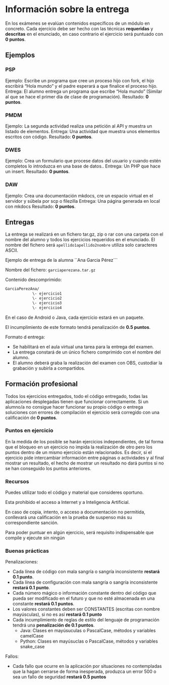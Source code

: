 # Información sobre la entrega

En los exámenes se evalúan contenidos específicos de un módulo en concreto. Cada ejercicio debe ser hecho con las técnicas **requeridas** y **descritas** en el enunciado, en caso contrario el ejercicio será puntuado con **0 puntos**.

## Ejemplos

### PSP
Ejemplo: Escribe un programa que cree un proceso hijo con fork, el hijo escribirá “Hola mundo” y el padre esperará a que finalice el proceso hijo.
Entrega: El alumno entrega un programa que escribe “Hola mundo” (Similar al que se hace el primer día de clase de programación).
Resultado: **0 puntos**.

### PMDM
Ejemplo: La segunda actividad realiza una petición al API y muestra un listado de elementos.
Entrega: Una actividad que muestra unos elementos escritos con código.
Resultado: **0 puntos**.

### DWES
Ejemplo: Crea un formulario que procese datos del usuario y cuando estén completos lo introduzca en una base de datos..
Entrega: Un PHP que hace un insert.
Resultado: **0 puntos**.

### DAW
Ejemplo: Crea una documentación mkdocs, cre un espacio virtual en el servidor y súbela por scp o filezilla
Entrega: Una página generada en local con mkdocs
Resultado: **0 puntos**.

## Entregas

La entrega se realizará en un fichero tar.gz, zip o rar con una carpeta con el nombre del alumno y todos los ejercicios requeridos en el enunciado. El nombre del fichero será ```apellido1apellido2nombre``` utiliza solo caracteres ASCII.

Ejemplo de entrega de la alumna ``Ana Garcia Pérez```

Nombre del fichero: ```garciaperezana.tar.gz```

Contenido descomprimido:

```txt
GarciaPerezAna/
            \- ejercicio1
            \- ejercicio2
            \- ejercicio3
            \- ejercicio4
```

En el caso de Android o Java, cada ejercicio estará en un paquete.

El incumplimiento de este formato tendrá penalización de **0.5 puntos**.

Formato d entrega:
- Se habilitará en el aula virtual una tarea para la entrega del examen.
- La entrega constará de un único fichero comprimido con el nombre del alumno.
- El alumno deberá graba la realización del examen con OBS, custodiar la grabación y subirla a compartidos.


## Formación profesional

Todos los ejercicios entregados, todo el código entregado, todas las aplicaciones desplegadas tienen que funcionar correctamente. Si un alumno/a no consigue hacer funcionar su propio código o entrega soluciones con errores de compilación el ejercicio será corregido con una calificación de **0 puntos**.

### Puntos en ejercicio

En la medida de los posible se harán ejercicios independientes, de tal forma que el bloqueo en un ejercicio no impida la realización de otro pero los puntos dentro de un mismo ejercicio están relacionados. Es decir, si el ejercicio pide intercambiar información entre páginas o actividades y al final mostrar un resultado, el hecho de mostrar un resultado no dará puntos si no se han conseguido los puntos anteriores.

### Recursos

Puedes utilizar todo el código y material que consideres oportuno.

Esta prohibido el acceso a Internet y a Inteligencia Artificial.

En caso de copia, intento, o acceso a documentación no permitida, conllevará una calificación en la prueba de suspenso más su correspondiente sanción.

Para poder puntuar en algún ejercicio, será requisito indispensable que compile y ejecute sin ningún


### Buenas prácticas

Penalizaciones:
- Cada línea de código con mala sangría o sangría inconsistente **restará 0.1 punto**.
- Cada línea de configuración con mala sangría o sangría inconsistente **restará 0.1 punto**.
- Cada número mágico o información constante dentro del código que pueda ser modificado en el futuro y que no esté almacenada en una constante **restará 0.1 puntos**.
- Los valores constantes deben ser CONSTANTES (escritas con nombre mayúsculas), si no es así **restará 0.1 punto**
- Cada incumplimiento de reglas de estilo del lenguaje de programación tendrá una **penalización de 0.1 puntos**.
    - Java: Clases en mayúsuculas o PascalCase, métodos y variables camelCase
    - Python: Clases en mayúsuclas o PascalCase, métodos y variables snake_case

Fallos:
- Cada fallo que ocurre en la aplicación por situaciones no contempladas que la hagan cerrarse de forma inesperada, produzca un error 500 o sea un fallo de seguridad **restará 0.5 puntos**